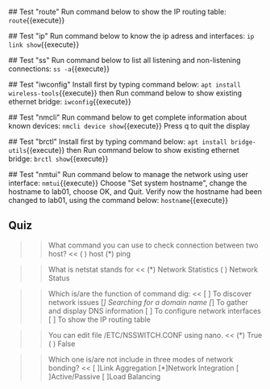 ## Test "route"
Run command below to show the IP routing table:
`route`{{execute}}

## Test "ip"
Run command below to know the ip adress and interfaces:
`ip link show`{{execute}}

## Test "ss"
Run command below to list all listening and non-listening connections:
`ss -a`{{execute}}

## Test "iwconfig"
Install first by typing command below:
`apt install wireless-tools`{{execute}}
then Run command below to show existing ethernet bridge:
`iwconfig`{{execute}}

## Test "nmcli"
Run command below to get complete information about known devices:
`nmcli device show`{{execute}}
Press q to quit the display

## Test "brctl"
Install first by typing command below:
`apt install bridge-utils`{{execute}}
then Run command below to show existing ethernet bridge:
`brctl show`{{execute}}

## Test "nmtui"
Run command below to manage the network using user interface:
`nmtui`{{execute}}
Choose "Set system hostname", change the hostname to lab01, choose OK, and Quit.
Verify now the hostname had been changed to lab01, using the command below:
`hostname`{{execute}}


## Quiz
>>What command you can use to check connection between two host? <<
( ) host
(*) ping

>>What is netstat stands for <<
(*) Network Statistics
( ) Network Status

>>Which is/are the function of command dig: <<
[ ] To discover network issues
[*] Searching for a domain name
[*] To gather and display DNS information 
[ ] To configure network interfaces
[ ] To show the IP routing table

>>You can edit file /ETC/NSSWITCH.CONF using nano. <<
(*) True
( ) False

>>Which one is/are not include in three modes of network bonding? <<
[ ]Link Aggregation
[*]Network Integration
[ ]Active/Passive
[ ]Load Balancing
